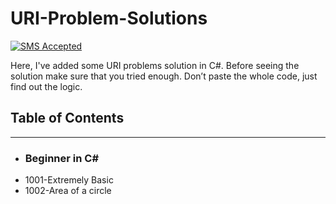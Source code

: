 # URI-Problem-Solutions
[![SMS Accepted](https://img.shields.io/badge/Submission-Accepted-brightgreen.svg)](#)

Here, I've added some URI problems solution in C#. Before seeing the solution make sure that you tried enough. Don’t paste the whole code, just find out the logic.

## Table of Contents
---
- ### Beginner in C#
- 1001-Extremely Basic
- 1002-Area of a circle
